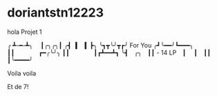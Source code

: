 # doriantstn12223
hola
Projet 1


╭ ┻-━-┻╮
 ┃╭╮╭╮┃
╭┫▕▎▕▎┣╮
╰┓┳╰╯┳┏╯ For You
╭┛╰━━╯┗━━━╮
┃┃    ┏━╭╰╯╮
┃┃    ┃┏┻━━┻┓
╰┫ ╭╮ ┃┃ - 14 LP ┃ 
 ┃ ┃┃ ┃╰━━━━╯

Voila voila

Et de 7!



















































